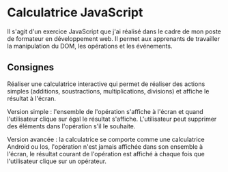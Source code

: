 # Calculatrice JavaScript

Il s'agit d'un exercice JavaScript que j'ai réalisé dans le cadre de mon poste de formateur en développement web. Il permet aux apprenants de travailler la manipulation du DOM, les opérations et les événements.  

## Consignes

Réaliser une calculatrice interactive qui permet de réaliser des actions simples (additions, soustractions, multiplications, divisions) et affiche le résultat à l'écran.

Version simple : l'ensemble de l'opération s'affiche à l'écran et quand l'utilisateur clique sur égal le résultat s'affiche. L'utilisateur peut supprimer des éléments dans l'opération s'il le souhaite.

Version avancée : la calculatrice se comporte comme une calculatrice Android ou Ios, l'opération
n'est jamais affichée dans son ensemble à l'écran, le résultat courant de l'opération est affiché à
chaque fois que l'utilisateur clique sur un opérateur.
